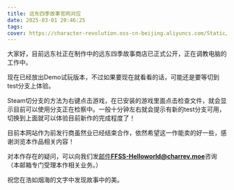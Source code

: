 ```yaml
---
title: 远东四季故事官网对应
date: 2025-03-01 20:46:25
tags:
cover: https://character-revolution.oss-cn-beijing.aliyuncs.com/Static/post_cngal2023-fareast-cover-680px.png
---
```


大家好，目前远东社正在制作中的远东四季故事商店已正式公开，正在调教电脑的工作中。

现在已经放出Demo试玩版本，不过如果要现在就看看的话，可能还是要等切到test分支上体验。

Steam切分支的方法为右键点击游戏，在已安装的游戏里面点击检查文件，就会显示目前可以使用分支正在检察中。一般十分钟左右就会提示有新的test分支可用，切换到上面就可以体验目前新作的完成程度了！

目前本网站作为前发行商虽然业已经结束合作，依然希望这一作能卖的好一些，感谢浏览本作品相关内容！  

对本作存在的疑问，可以向我们发[邮件](mailto:FFSS-Helloworld@charrev.moe)**FFSS-Helloworld@charrev.moe**咨询（本邮箱专门受理本作相关业务。）

祝您在浩如烟海的文字中发现故事中的美。